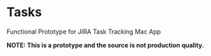 Tasks
=====

Functional Prototype for JIRA Task Tracking Mac App

__NOTE: This is a prototype and the source is not production quality.__
